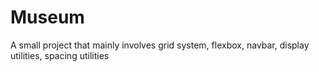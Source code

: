 # Museum
A small project that mainly involves grid system, flexbox, navbar, display utilities, spacing utilities
